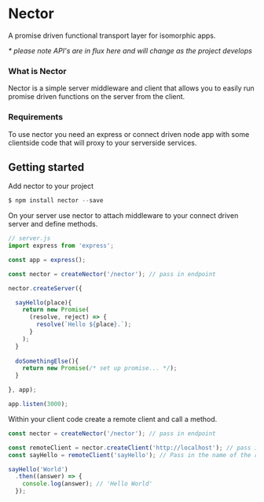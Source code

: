 # Nector

A promise driven functional transport layer for isomorphic apps.

_* please note API's are in flux here and will change as the project develops_

### What is Nector

Nector is a simple server middleware and client that allows you to easily run promise driven functions on the server from the client.

### Requirements

To use nector you need an express or connect driven node app with some clientside code that will proxy to your serverside services.

## Getting started

Add nector to your project

```js
$ npm install nector --save
```

On your server use nector to attach middleware to your connect driven server and define methods.

```js
// server.js
import express from 'express';

const app = express();

const nector = createNector('/nector'); // pass in endpoint

nector.createServer({

  sayHello(place){
    return new Promise(
      (resolve, reject) => {
        resolve(`Hello ${place}.`);
      }
    );
  }
  
  doSomethingElse(){
    return new Promise(/* set up promise... */);
  }

}, app);

app.listen(3000);
```

Within your client code create a remote client and call a method.

```js
const nector = createNector('/nector'); // pass in endpoint

const remoteClient = nector.createClient('http://localhost'); // pass in full location of your server
const sayHello = remoteClient('sayHello'); // Pass in the name of the remote method you wish to call

sayHello('World')
  .then((answer) => {
    console.log(answer); // 'Hello World'
  });
```






